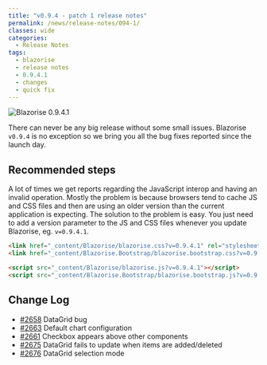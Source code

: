 ```yaml
---
title: "v0.9.4 - patch 1 release notes"
permalink: /news/release-notes/094-1/
classes: wide
categories:
  - Release Notes
tags:
  - blazorise
  - release notes
  - 0.9.4.1
  - changes
  - quick fix
---
```


<img src="/assets/images/news/094/v094-1.png" alt="Blazorise 0.9.4.1" />

There can never be any big release without some small issues. Blazorise `v0.9.4` is no exception so we bring you all the bug fixes reported since the launch day.

## Recommended steps

A lot of times we get reports regarding the JavaScript interop and having an invalid operation. Mostly the problem is because browsers tend to cache JS and CSS files and then are using an older version than the current application is expecting. The solution to the problem is easy. You just need to add a version parameter to the JS and CSS files whenever you update Blazorise, eg. `v=0.9.4.1`.

```html
<link href="_content/Blazorise/blazorise.css?v=0.9.4.1" rel="stylesheet" />
<link href="_content/Blazorise.Bootstrap/blazorise.bootstrap.css?v=0.9.4.1" rel="stylesheet" />

<script src="_content/Blazorise/blazorise.js?v=0.9.4.1"></script>
<script src="_content/Blazorise.Bootstrap/blazorise.bootstrap.js?v=0.9.4.1"></script>
```

## Change Log

- [#2658](https://github.com/Megabit/Blazorise/issues/2658) DataGrid bug
- [#2663](https://github.com/Megabit/Blazorise/issues/2663) Default chart configuration
- [#2661](https://github.com/Megabit/Blazorise/issues/2661) Checkbox appears above other components
- [#2675](https://github.com/Megabit/Blazorise/issues/2675) DataGrid fails to update when items are added/deleted
- [#2676](https://github.com/Megabit/Blazorise/issues/2676) DataGrid selection mode
